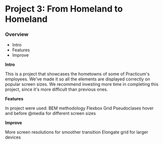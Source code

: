 # Project 3: From Homeland to Homeland
### Overview  
* Intro  
* Features  
* Improve  
  
**Intro**    
  
This is a project that showcases the hometowns of some of Practicum's employees. We've made it so all the elements are displayed correctly on popular screen sizes. We recommend investing more time in completing this project, since it's more difficult than previous ones.  
  
**Features**  
  
In project were used:
BEM methodology
Flexbox
Grid
Pseudoclases hover and before
@media for different screen sizes
  
**Improve**  
  
More screen resolutions for smoother transition
Elongate grid for larger devices
